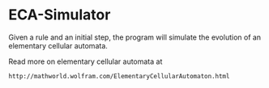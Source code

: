 # ECA-Simulator
Given a rule and an initial step, the program will simulate the evolution of an elementary cellular automata.

Read more on elementary cellular automata at
```
http://mathworld.wolfram.com/ElementaryCellularAutomaton.html 
```
